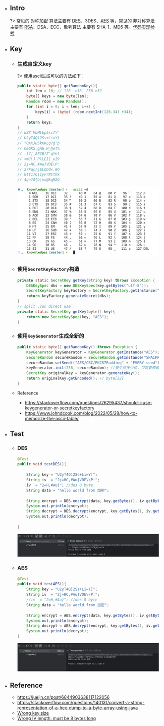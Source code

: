 
* ## Intro

    ?> 常见的 对称加密 算法主要有 [DES](./des.md)、3DES、[AES](./aes.md) 等，常见的 非对称算法 主要有 [RSA](./rsa.md)、DSA、ECC，散列算法 主要有 SHA-1、MD5 等。[代码实现参考](https://github.com/12302-bak/idea-test-project/tree/learning/_0_base-learning/src/main/java/_base/encryption)

* ## Key

    + ### 生成自定义key

        ?> 使用ascii生成可以的方法如下：

        ```java
        public static byte[] getRandomKey(){
            int len = 16; // 128 ->16  256->32
            byte[] keys = new byte[len];
            Random rdom = new Random();
            for (int i = 0; i < len; i++) {
                keys[i] = (byte) (rdom.nextInt(126-34) +34);
            }
            return keys;
        }
        // kZZ`MbMLbp5sc7Y'
        // U2yT4Q)2Ss+Li=Y)
        // "OAKJH5kKKLq?g'p
        // h&GKS.gAG,H_@et%
        // .]?]_8ECB[Z'gYn)
        // <mJ\J_PlLE][_uI9
        // 2j=HC,#Au}VDE\P:
        // 27Fqc/j6LODd<.8O
        // Gtt17Q\IyFrNtthk
        // 4q>?A{b|mo@kqM2Q
        ```

        ![](/.images/doc/advance/crypto/crypto-ascii-01.png ':size=70%')

    + ### 使用`SecretKeyFactory`构造

        ```java
        private static SecretKey getKey(String key) throws Exception {
            DESKeySpec dks = new DESKeySpec(key.getBytes("utf-8"));
            SecretKeyFactory keyFactory = SecretKeyFactory.getInstance("DES");
            return keyFactory.generateSecret(dks);
        }
        // split .can direct use
        private static SecretKey getKey(byte[] key){
            return new SecretKeySpec(key, "AES");
        }
        ```
    
    + ### 使用`KeyGenerator`生成全新的

        ```java
        public static byte[] getRandomKey() throws Exception {
            KeyGenerator keyGenerator = KeyGenerator.getInstance("AES");
            SecureRandom secureRandom = SecureRandom.getInstance("SHA1PRNG", "SUN");
            secureRandom.setSeed(("AES/CBC/PKCS7Padding" + "EVERY-seed").getBytes());
            keyGenerator.init(256, secureRandom); //要生成多少位，只需要修改这里即可128, 192或256
            SecretKey originalKey = keyGenerator.generateKey();
            return originalKey.getEncoded(); // byte[32]
        }
        ```

    + Reference

        - https://stackoverflow.com/questions/26295437/should-i-use-keygenerator-or-secretkeyfactory
        - https://www.johndcook.com/blog/2022/05/28/how-to-memorize-the-ascii-table/

* ## Test

    + ### DES
    
        ```java
        @Test
        public void testDES(){

            String key = "U2yT4Q)2Ss+Li=Y)";
            String iv  = "2j=HC,#Au}VDE\\P:";
            iv  = "2=H,#Au}"; //des 8 byte
            String data = "hello world from 加密";

            String encrypt = DES.encrypt(data, key.getBytes(), iv.getBytes());
            System.out.println(encrypt);
            String decrypt = DES.decrypt(encrypt, key.getBytes(), iv.getBytes());
            System.out.println(decrypt);

        }
        ```

        ![](/.images/doc/advance/crypto/crypto-des-01.png ':size=70%')

    + ### AES

        ```java
        @Test
        public void testAES(){
            String key = "U2yT4Q)2Ss+Li=Y)";
            String iv  = "2j=HC,#Au}VDE\\P:";
            //iv  = "2=H,#Au}"; //des 8 byte
            String data = "hello world from 加密";

            String encrypt = AES.encrypt(data, key.getBytes(), iv.getBytes());
            System.out.println(encrypt);
            String decrypt = AES.decrypt(encrypt, key.getBytes(), iv.getBytes());
            System.out.println(decrypt);
        }
        ```

        ![](/.images/doc/advance/crypto/crypto-aes-01.png ':size=70%')

* ## Reference

    + https://juejin.cn/post/6844903638117122056
    + https://stackoverflow.com/questions/140131/convert-a-string-representation-of-a-hex-dump-to-a-byte-array-using-java
    + [Wrong key size](https://www.cnblogs.com/jying/p/9511247.html)
    + [Wrong IV length: must be 8 bytes long](https://crypto.stackexchange.com/questions/76845/does-the-initialization-vector-in-des-have-to-be-8-bytes-long)